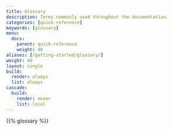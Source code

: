 ```yaml
---
title: Glossary
description: Terms commonly used throughout the documentation.
categories: [quick-reference]
keywords: [glossary]
menu:
  docs:
    parent: quick-reference
    weight: 40
aliases: [/getting-started/glossary/]
weight: 40
layout: single
build:
  render: always
  list: always
cascade:
  build:
    render: never
    list: local
---
```


{{% glossary %}}
